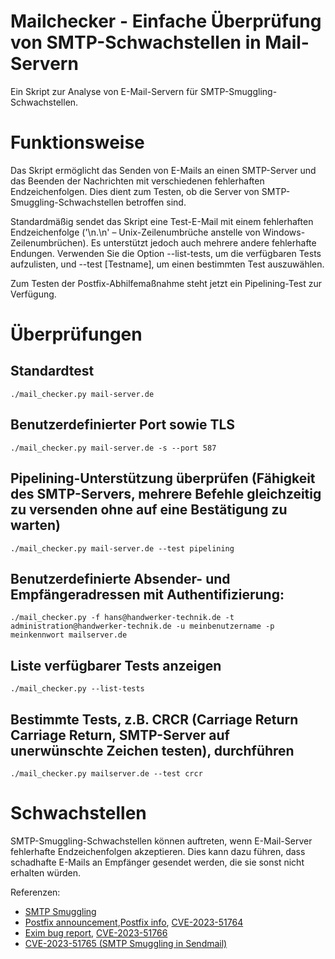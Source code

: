 # Mailchecker - Einfache Überprüfung von SMTP-Schwachstellen in Mail-Servern

Ein Skript zur Analyse von E-Mail-Servern für SMTP-Smuggling-Schwachstellen.

# Funktionsweise

Das Skript ermöglicht das Senden von E-Mails an einen SMTP-Server und das Beenden der Nachrichten mit verschiedenen fehlerhaften Endzeichenfolgen. Dies dient zum Testen, ob die Server von SMTP-Smuggling-Schwachstellen betroffen sind.

Standardmäßig sendet das Skript eine Test-E-Mail mit einem fehlerhaften Endzeichenfolge ('\n.\n' – Unix-Zeilenumbrüche anstelle von Windows-Zeilenumbrüchen). Es unterstützt jedoch auch mehrere andere fehlerhafte Endungen. Verwenden Sie die Option --list-tests, um die verfügbaren Tests aufzulisten, und --test [Testname], um einen bestimmten Test auszuwählen.

Zum Testen der Postfix-Abhilfemaßnahme steht jetzt ein Pipelining-Test zur Verfügung.

# Überprüfungen
## Standardtest
```
./mail_checker.py mail-server.de
``` 
## Benutzerdefinierter Port sowie TLS
```
./mail_checker.py mail-server.de -s --port 587
```
## Pipelining-Unterstützung überprüfen (Fähigkeit des SMTP-Servers, mehrere Befehle gleichzeitig zu versenden ohne auf eine Bestätigung zu warten)
```
./mail_checker.py mail-server.de --test pipelining
```

## Benutzerdefinierte Absender- und Empfängeradressen mit Authentifizierung:
```
./mail_checker.py -f hans@handwerker-technik.de -t administration@handwerker-technik.de -u meinbenutzername -p meinkennwort mailserver.de
```

## Liste verfügbarer Tests anzeigen
```
./mail_checker.py --list-tests
```

## Bestimmte Tests, z.B. CRCR (Carriage Return Carriage Return, SMTP-Server auf unerwünschte Zeichen testen), durchführen
```
./mail_checker.py mailserver.de --test crcr
```

# Schwachstellen

SMTP-Smuggling-Schwachstellen können auftreten, wenn E-Mail-Server fehlerhafte Endzeichenfolgen akzeptieren. Dies kann dazu führen, dass schadhafte E-Mails an Empfänger gesendet werden, die sie sonst nicht erhalten würden.

Referenzen: 
* [SMTP Smuggling](
  https://sec-consult.com/blog/detail/smtp-smuggling-spoofing-e-mails-worldwide/)
* [Postfix announcement](
  https://www.mail-archive.com/postfix-announce@postfix.org/msg00090.html),[Postfix
  info](https://www.postfix.org/smtp-smuggling.html), [CVE-2023-51764](https://nvd.nist.gov/vuln/detail/CVE-2023-51764)
* [Exim bug report](https://bugs.exim.org/show_bug.cgi?id=3063), [CVE-2023-51766](https://nvd.nist.gov/vuln/detail/CVE-2023-51766)
* [CVE-2023-51765 (SMTP Smuggling in Sendmail)](https://nvd.nist.gov/vuln/detail/CVE-2023-51765)
